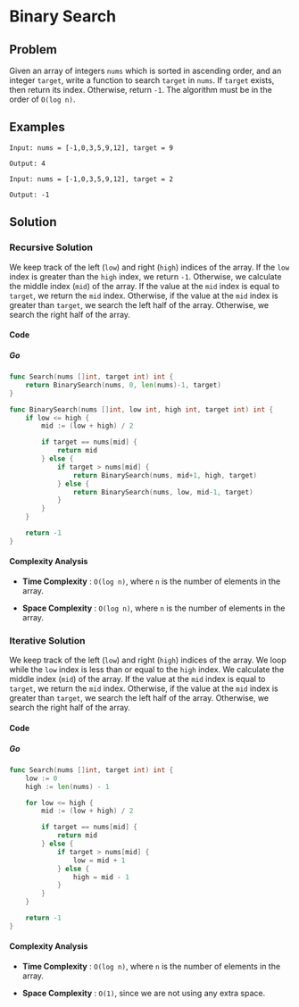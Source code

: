 # Binary Search

## Problem

Given an array of integers `nums` which is sorted in ascending order, and an integer `target`, write a function to search `target` in `nums`. If `target` exists, then return its index. Otherwise, return `-1`.
The algorithm must be in the order of `O(log n)`.

## Examples

```text
Input: nums = [-1,0,3,5,9,12], target = 9

Output: 4
```

```text
Input: nums = [-1,0,3,5,9,12], target = 2

Output: -1
```

## Solution

### Recursive Solution

We keep track of the left (`low`) and right (`high`) indices of the array.
If the `low` index is greater than the `high` index, we return `-1`.
Otherwise, we calculate the middle index (`mid`) of the array.
If the value at the `mid` index is equal to `target`, we return the `mid` index.
Otherwise, if the value at the `mid` index is greater than `target`, we search the left half of the array.
Otherwise, we search the right half of the array.

#### Code

##### Go

```go
func Search(nums []int, target int) int {
    return BinarySearch(nums, 0, len(nums)-1, target)
}

func BinarySearch(nums []int, low int, high int, target int) int {
    if low <= high {
        mid := (low + high) / 2

        if target == nums[mid] {
            return mid
        } else {
            if target > nums[mid] {
                return BinarySearch(nums, mid+1, high, target)
            } else {
                return BinarySearch(nums, low, mid-1, target)
            }
        }
    }

    return -1
}
```

#### Complexity Analysis

- **Time Complexity** : `O(log n)`, where `n` is the number of elements in the array.

- **Space Complexity** : `O(log n)`, where `n` is the number of elements in the array.

### Iterative Solution

We keep track of the left (`low`) and right (`high`) indices of the array.
We loop while the `low` index is less than or equal to the `high` index.
We calculate the middle index (`mid`) of the array.
If the value at the `mid` index is equal to `target`, we return the `mid` index.
Otherwise, if the value at the `mid` index is greater than `target`, we search the left half of the array.
Otherwise, we search the right half of the array.

#### Code

##### Go

```go
func Search(nums []int, target int) int {
    low := 0
    high := len(nums) - 1

    for low <= high {
        mid := (low + high) / 2

        if target == nums[mid] {
            return mid
        } else {
            if target > nums[mid] {
                low = mid + 1
            } else {
                high = mid - 1
            }
        }
    }

    return -1
}
```

#### Complexity Analysis

- **Time Complexity** : `O(log n)`, where `n` is the number of elements in the array.

- **Space Complexity** : `O(1)`, since we are not using any extra space.
